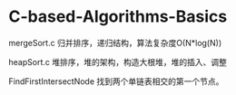 # C-based-Algorithms-Basics

mergeSort.c 归并排序，递归结构，算法复杂度O(N*log(N))

heapSort.c 堆排序，堆的架构，构造大根堆，堆的插入、调整

FindFirstIntersectNode 找到两个单链表相交的第一个节点。
